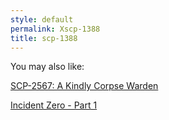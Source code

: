 ```yaml
---
style: default
permalink: Xscp-1388
title: scp-1388
---
```

You may also like:

[SCP-2567: A Kindly Corpse Warden](http://scp-wiki.net/scp-2567)

[Incident Zero - Part 1](http://scp-wiki.net/incident-zero-part-1)
